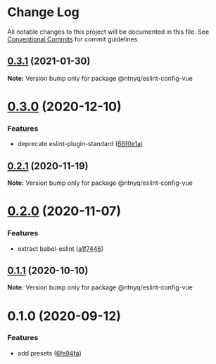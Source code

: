 # Change Log

All notable changes to this project will be documented in this file.
See [Conventional Commits](https://conventionalcommits.org) for commit guidelines.

## [0.3.1](https://github.com/ntnyq/configs/compare/@ntnyq/eslint-config-vue@0.3.0...@ntnyq/eslint-config-vue@0.3.1) (2021-01-30)

**Note:** Version bump only for package @ntnyq/eslint-config-vue

# [0.3.0](https://github.com/ntnyq/configs/compare/@ntnyq/eslint-config-vue@0.2.1...@ntnyq/eslint-config-vue@0.3.0) (2020-12-10)

### Features

-   deprecate eslint-plugin-standard ([66f0e1a](https://github.com/ntnyq/configs/commit/66f0e1a2ca5060a631477a69d6706a6a8fda2708))

## [0.2.1](https://github.com/ntnyq/configs/compare/@ntnyq/eslint-config-vue@0.2.0...@ntnyq/eslint-config-vue@0.2.1) (2020-11-19)

**Note:** Version bump only for package @ntnyq/eslint-config-vue

# [0.2.0](https://github.com/ntnyq/configs/compare/@ntnyq/eslint-config-vue@0.1.1...@ntnyq/eslint-config-vue@0.2.0) (2020-11-07)

### Features

-   extract babel-eslint ([a1f7446](https://github.com/ntnyq/configs/commit/a1f744685ff7038a72a94a0efe69b28eb27d0a7e))

## [0.1.1](https://github.com/ntnyq/configs/compare/@ntnyq/eslint-config-vue@0.1.0...@ntnyq/eslint-config-vue@0.1.1) (2020-10-10)

**Note:** Version bump only for package @ntnyq/eslint-config-vue

# 0.1.0 (2020-09-12)

### Features

-   add presets ([6fe94fa](https://github.com/ntnyq/configs/commit/6fe94fae4ed9d80b18833c9e5a3f51f710ebda43))
